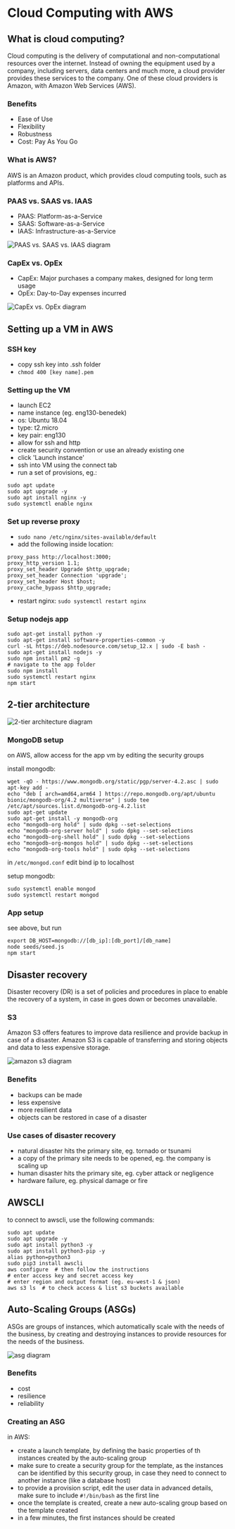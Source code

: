 # Cloud Computing with AWS

## What is cloud computing?

Cloud computing is the delivery of computational and non-computational
resources over the internet. Instead of owning the equipment used by a company,
including servers, data centers and much more, a cloud provider provides these
services to the company. One of these cloud providers is Amazon, 
with Amazon Web Services (AWS).

### Benefits

- Ease of Use
- Flexibility
- Robustness
- Cost: Pay As You Go

### What is AWS?

AWS is an Amazon product, which provides cloud computing tools, 
such as platforms and APIs.

### PAAS vs. SAAS vs. IAAS

- PAAS: Platform-as-a-Service
- SAAS: Software-as-a-Service
- IAAS: Infrastructure-as-a-Service

![PAAS vs. SAAS vs. IAAS diagram](https://www.redhat.com/cms/managed-files/iaas-paas-saas-diagram5.1-1638x1046.png)

### CapEx vs. OpEx

- CapEx: Major purchases a company makes, designed for long term usage
- OpEx: Day-to-Day expenses incurred

![CapEx vs. OpEx diagram](https://forcam.com/app/uploads/2021/08/capex_opex-comparison-750x0-c-default.jpg)

## Setting up a VM in AWS

### SSH key

- copy ssh key into .ssh folder
- `chmod 400 [key name].pem`

### Setting up the VM

- launch EC2
- name instance (eg. eng130-benedek)
- os: Ubuntu 18.04
- type: t2.micro
- key pair: eng130
- allow for ssh and http
- create security convention or use an already existing one
- click 'Launch instance'
- ssh into VM using the connect tab
- run a set of provisions, eg.:
```commandline
sudo apt update
sudo apt upgrade -y
sudo apt install nginx -y
sudo systemctl enable nginx
```

### Set up reverse proxy

- `sudo nano /etc/nginx/sites-available/default`
- add the following inside location:
```other
proxy_pass http://localhost:3000;
proxy_http_version 1.1;
proxy_set_header Upgrade $http_upgrade;
proxy_set_header Connection 'upgrade';
proxy_set_header Host $host;
proxy_cache_bypass $http_upgrade;
```
- restart nginx: `sudo systemctl restart nginx`

### Setup nodejs app

```commandline
sudo apt-get install python -y
sudo apt-get install software-properties-common -y
curl -sL https://deb.nodesource.com/setup_12.x | sudo -E bash -
sudo apt-get install nodejs -y
sudo npm install pm2 -g
# navigate to the app folder
sudo npm install
sudo systemctl restart nginx
npm start
```

## 2-tier architecture

![2-tier architecture diagram](https://github.com/Benedek4000/eng130_cloud_computing/blob/main/images/2tier.png)

### MongoDB setup

on AWS, allow access for the app vm by editing the security groups

install mongodb:
```commandline
wget -qO - https://www.mongodb.org/static/pgp/server-4.2.asc | sudo apt-key add -
echo "deb [ arch=amd64,arm64 ] https://repo.mongodb.org/apt/ubuntu bionic/mongodb-org/4.2 multiverse" | sudo tee /etc/apt/sources.list.d/mongodb-org-4.2.list
sudo apt-get update
sudo apt-get install -y mongodb-org
echo "mongodb-org hold" | sudo dpkg --set-selections
echo "mongodb-org-server hold" | sudo dpkg --set-selections
echo "mongodb-org-shell hold" | sudo dpkg --set-selections
echo "mongodb-org-mongos hold" | sudo dpkg --set-selections
echo "mongodb-org-tools hold" | sudo dpkg --set-selections
```

in `/etc/mongod.conf` edit bind ip to localhost

setup mongodb:
```commandline
sudo systemctl enable mongod
sudo systemctl restart mongod
```

### App setup

see above, but run
```commandline
export DB_HOST=mongodb://[db_ip]:[db_port]/[db_name]
node seeds/seed.js
npm start
```

## Disaster recovery

Disaster recovery (DR) is a set of policies and procedures in place to 
enable the recovery of a system, in case in goes down or becomes unavailable.

### S3

Amazon S3 offers features to improve data resilience and provide backup 
in case of a disaster. Amazon S3 is capable of transferring and storing
objects and data to less expensive storage.

![amazon s3 diagram](https://github.com/Benedek4000/eng130_cloud_computing/blob/main/images/amazons3.png)

### Benefits

- backups can be made
- less expensive
- more resilient data
- objects can be restored in case of a disaster

### Use cases of disaster recovery

- natural disaster hits the primary site, eg. tornado or tsunami
- a copy of the primary site needs to be opened, eg. the company is scaling up
- human disaster hits the primary site, eg. cyber attack or negligence
- hardware failure, eg. physical damage or fire

## AWSCLI

to connect to awscli, use the following commands:

```commandline
sudo apt update
sudo apt upgrade -y
sudo apt install python3 -y
sudo apt install python3-pip -y
alias python=python3
sudo pip3 install awscli
aws configure  # then follow the instructions
# enter access key and secret access key
# enter region and output format (eg. eu-west-1 & json)
aws s3 ls  # to check access & list s3 buckets available
```

## Auto-Scaling Groups (ASGs)

ASGs are groups of instances, which automatically scale with the needs of the
business, by creating and destroying instances to provide resources for the
needs of the business.

![asg diagram](https://github.com/Benedek4000/eng130_cloud_computing/blob/main/images/asg.png)

### Benefits

- cost
- resilience
- reliability

### Creating an ASG

in AWS:
- create a launch template, by defining the basic properties of th instances 
created by the auto-scaling group
- make sure to create a security group for the template, as the instances
can be identified by this security group, in case they need to connect to
another instance (like a database host)
- to provide a provision script, edit the user data in advanced details, 
make sure to include `#!/bin/bash` as the first line
- once the template is created, create a new auto-scaling group based on the 
template created
- in a few minutes, the first instances should be created